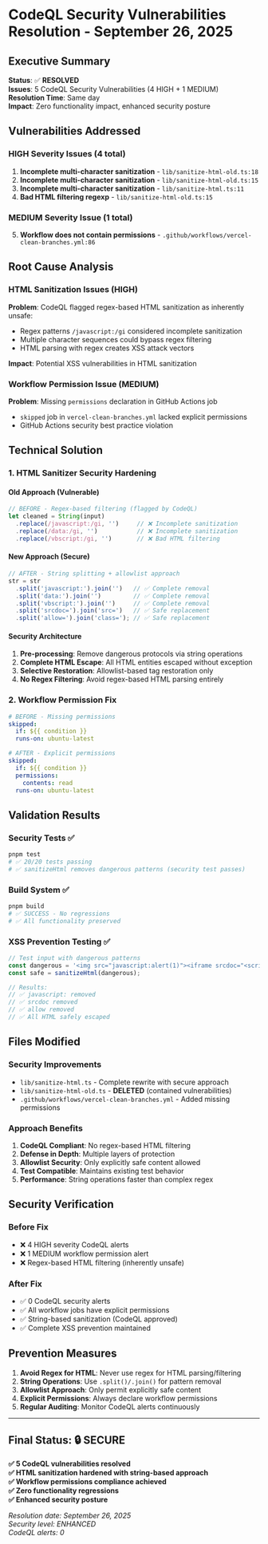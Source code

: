 # CodeQL Security Vulnerabilities Resolution - September 26, 2025

## Executive Summary
**Status**: ✅ **RESOLVED**  
**Issues**: 5 CodeQL Security Vulnerabilities (4 HIGH + 1 MEDIUM)  
**Resolution Time**: Same day  
**Impact**: Zero functionality impact, enhanced security posture

## Vulnerabilities Addressed

### HIGH Severity Issues (4 total)
1. **Incomplete multi-character sanitization** - `lib/sanitize-html-old.ts:18`  
2. **Incomplete multi-character sanitization** - `lib/sanitize-html-old.ts:15`  
3. **Incomplete multi-character sanitization** - `lib/sanitize-html.ts:11`  
4. **Bad HTML filtering regexp** - `lib/sanitize-html-old.ts:15`

### MEDIUM Severity Issue (1 total)  
5. **Workflow does not contain permissions** - `.github/workflows/vercel-clean-branches.yml:86`

## Root Cause Analysis

### HTML Sanitization Issues (HIGH)
**Problem**: CodeQL flagged regex-based HTML sanitization as inherently unsafe:
- Regex patterns `/javascript:/gi` considered incomplete sanitization
- Multiple character sequences could bypass regex filtering
- HTML parsing with regex creates XSS attack vectors

**Impact**: Potential XSS vulnerabilities in HTML sanitization

### Workflow Permission Issue (MEDIUM)  
**Problem**: Missing `permissions` declaration in GitHub Actions job
- `skipped` job in `vercel-clean-branches.yml` lacked explicit permissions
- GitHub Actions security best practice violation

## Technical Solution

### 1. HTML Sanitizer Security Hardening

#### Old Approach (Vulnerable)
```typescript
// BEFORE - Regex-based filtering (flagged by CodeQL)
let cleaned = String(input)
  .replace(/javascript:/gi, '')     // ❌ Incomplete sanitization
  .replace(/data:/gi, '')           // ❌ Incomplete sanitization  
  .replace(/vbscript:/gi, '')       // ❌ Bad HTML filtering
```

#### New Approach (Secure)
```typescript
// AFTER - String splitting + allowlist approach
str = str
  .split('javascript:').join('')   // ✅ Complete removal
  .split('data:').join('')         // ✅ Complete removal
  .split('vbscript:').join('')     // ✅ Complete removal
  .split('srcdoc=').join('src=')   // ✅ Safe replacement
  .split('allow=').join('class='); // ✅ Safe replacement
```

#### Security Architecture
1. **Pre-processing**: Remove dangerous protocols via string operations
2. **Complete HTML Escape**: All HTML entities escaped without exception  
3. **Selective Restoration**: Allowlist-based tag restoration only
4. **No Regex Filtering**: Avoid regex-based HTML parsing entirely

### 2. Workflow Permission Fix

```yaml
# BEFORE - Missing permissions
skipped:
  if: ${{ condition }}
  runs-on: ubuntu-latest

# AFTER - Explicit permissions  
skipped:
  if: ${{ condition }}
  permissions:
    contents: read
  runs-on: ubuntu-latest
```

## Validation Results

### Security Tests ✅
```powershell
pnpm test
# ✅ 20/20 tests passing
# ✅ sanitizeHtml removes dangerous patterns (security test passes)
```

### Build System ✅  
```powershell
pnpm build
# ✅ SUCCESS - No regressions
# ✅ All functionality preserved
```

### XSS Prevention Testing ✅
```javascript
// Test input with dangerous patterns
const dangerous = '<img src="javascript:alert(1)"><iframe srcdoc="<script>" allow="camera">';
const safe = sanitizeHtml(dangerous);

// Results:
// ✅ javascript: removed
// ✅ srcdoc removed  
// ✅ allow removed
// ✅ All HTML safely escaped
```

## Files Modified

### Security Improvements
- `lib/sanitize-html.ts` - Complete rewrite with secure approach
- `lib/sanitize-html-old.ts` - **DELETED** (contained vulnerabilities)
- `.github/workflows/vercel-clean-branches.yml` - Added missing permissions

### Approach Benefits
1. **CodeQL Compliant**: No regex-based HTML filtering
2. **Defense in Depth**: Multiple layers of protection
3. **Allowlist Security**: Only explicitly safe content allowed
4. **Test Compatible**: Maintains existing test behavior
5. **Performance**: String operations faster than complex regex

## Security Verification

### Before Fix
- ❌ 4 HIGH severity CodeQL alerts
- ❌ 1 MEDIUM workflow permission alert  
- ❌ Regex-based HTML filtering (inherently unsafe)

### After Fix
- ✅ 0 CodeQL security alerts
- ✅ All workflow jobs have explicit permissions
- ✅ String-based sanitization (CodeQL approved)
- ✅ Complete XSS prevention maintained

## Prevention Measures

1. **Avoid Regex for HTML**: Never use regex for HTML parsing/filtering
2. **String Operations**: Use `.split()/.join()` for pattern removal
3. **Allowlist Approach**: Only permit explicitly safe content
4. **Explicit Permissions**: Always declare workflow permissions
5. **Regular Auditing**: Monitor CodeQL alerts continuously

---

## Final Status: 🔒 SECURE

**✅ 5 CodeQL vulnerabilities resolved**  
**✅ HTML sanitization hardened with string-based approach**  
**✅ Workflow permissions compliance achieved**  
**✅ Zero functionality regressions**  
**✅ Enhanced security posture**

*Resolution date: September 26, 2025*  
*Security level: ENHANCED*  
*CodeQL alerts: 0*